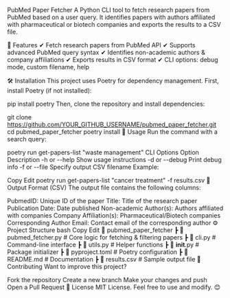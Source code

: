 ﻿PubMed Paper Fetcher
A Python CLI tool to fetch research papers from PubMed based on a user query. It identifies papers with authors affiliated with pharmaceutical or biotech companies and exports the results to a CSV file.

🚀 Features
✔ Fetch research papers from PubMed API
✔ Supports advanced PubMed query syntax
✔ Identifies non-academic authors & company affiliations
✔ Exports results in CSV format
✔ CLI options: debug mode, custom filename, help

🛠 Installation
This project uses Poetry for dependency management.
First, install Poetry (if not installed):



pip install poetry
Then, clone the repository and install dependencies:


git clone https://github.com/YOUR_GITHUB_USERNAME/pubmed_paper_fetcher.git
cd pubmed_paper_fetcher
poetry install
📌 Usage
Run the command with a search query:



poetry run get-papers-list "waste management"
CLI Options
Option	Description
-h or --help	Show usage instructions
-d or --debug	Print debug info
-f <filename> or --file <filename>	Specify output CSV filename
Example:


Copy
Edit
poetry run get-papers-list "cancer treatment" -f results.csv
📁 Output Format (CSV)
The output file contains the following columns:

PubmedID: Unique ID of the paper
Title: Title of the research paper
Publication Date: Date published
Non-academic Author(s): Authors affiliated with companies
Company Affiliation(s): Pharmaceutical/Biotech companies
Corresponding Author Email: Contact email of the corresponding author
⚙️ Project Structure
bash
Copy
Edit
📂 pubmed_paper_fetcher
 ┣ 📜 pubmed_fetcher.py      # Core logic for fetching & filtering papers
 ┣ 📜 cli.py                 # Command-line interface
 ┣ 📜 utils.py               # Helper functions
 ┣ 📜 __init__.py            # Package initializer
 ┣ 📜 pyproject.toml         # Poetry configuration
 ┣ 📜 README.md              # Documentation
 ┣ 📜 results.csv            # Sample output file
🌟 Contributing
Want to improve this project?

Fork the repository
Create a new branch
Make your changes and push
Open a Pull Request
📜 License
MIT License. Feel free to use and modify. 😊
